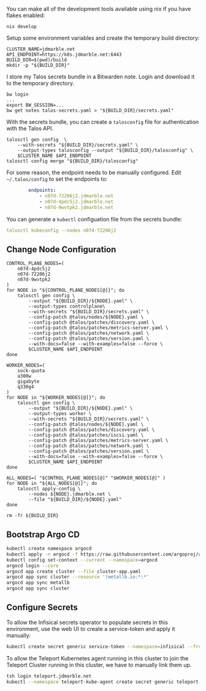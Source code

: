 You can make all of the development tools available using nix if you have flakes enabled:

```
nix develop
```

Setup some environment variables and create the temporary build directory:

```
CLUSTER_NAME=jdmarble.net
API_ENDPOINT=https://k8s.jdmarble.net:6443
BUILD_DIR=$(pwd)/build
mkdir -p "${BUILD_DIR}"
```

I store my Talos secrets bundle in a Bitwarden note.
Login and download it to the temporary directory.

```
bw login
...
export BW_SESSION=...
bw get notes talos-secrets.yaml > "${BUILD_DIR}/secrets.yaml"
```

With the secrets bundle, you can create a `talosconfig` file for authentication with the Talos API.

```
talosctl gen config  \
    --with-secrets "${BUILD_DIR}/secrets.yaml" \
    --output-types talosconfig --output "${BUILD_DIR}/talosconfig" \
    $CLUSTER_NAME $API_ENDPOINT
talosctl config merge "${BUILD_DIR}/talosconfig"
```

For some reason, the endpoint needs to be manually configured.
Edit `~/.talos/config` to set the endpoints to:

```yaml
        endpoints:
            - n07d-72206j2.jdmarble.net
            - n07d-4pdc5j2.jdmarble.net
            - n07d-9wvtpk2.jdmarble.net
```

You can generate a `kubectl` configuation file from the secrets bundle:

```yaml
talosctl kubeconfig --nodes n07d-72206j2
```

## Change Node Configuration

```
CONTROL_PLANE_NODES=(
    n07d-4pdc5j2
    n07d-72206j2
    n07d-9wvtpk2
)
for NODE in "${CONTROL_PLANE_NODES[@]}"; do
    talosctl gen config \
        --output "${BUILD_DIR}/${NODE}.yaml" \
        --output-types controlplane\
        --with-secrets "${BUILD_DIR}/secrets.yaml" \
        --config-patch @talos/nodes/${NODE}.yaml \
        --config-patch @talos/patches/discovery.yaml \
        --config-patch @talos/patches/metrics-server.yaml \
        --config-patch @talos/patches/network.yaml \
        --config-patch @talos/patches/version.yaml \
        --with-docs=false --with-examples=false --force \
        $CLUSTER_NAME $API_ENDPOINT
done

WORKER_NODES=(
    sock-quota
    a300w
    gigabyte
    q330g4
)
for NODE in "${WORKER_NODES[@]}"; do
    talosctl gen config \
        --output "${BUILD_DIR}/${NODE}.yaml" \
        --output-types worker \
        --with-secrets "${BUILD_DIR}/secrets.yaml" \
        --config-patch @talos/nodes/${NODE}.yaml \
        --config-patch @talos/patches/discovery.yaml \
        --config-patch @talos/patches/iscsi.yaml \
        --config-patch @talos/patches/metrics-server.yaml \
        --config-patch @talos/patches/network.yaml \
        --config-patch @talos/patches/version.yaml \
        --with-docs=false --with-examples=false --force \
        $CLUSTER_NAME $API_ENDPOINT
done

ALL_NODES=( "$CONTROL_PLANE_NODES[@]" "$WORKER_NODES[@]" )
for NODE in "${ALL_NODES[@]}"; do
    talosctl apply-config \
        --nodes ${NODE}.jdmarble.net \
        --file "${BUILD_DIR}/${NODE}.yaml"
done
```

```
rm -fr ${BUILD_DIR}
```

## Bootstrap Argo CD

```sh
kubectl create namespace argocd
kubectl apply -n argocd -f https://raw.githubusercontent.com/argoproj/argo-cd/stable/manifests/core-install.yaml
kubectl config set-context --current --namespace=argocd
argocd login --core
argocd app create cluster --file cluster-app.yaml
argocd app sync cluster --resource '!metallb.io:*:*'
argocd app sync metallb
argocd app sync cluster
```

## Configure Secrets

To allow the Infisical secrets operator to populate secrets in this environment, use the web UI to create a service-token and apply it manually:

```sh
kubectl create secret generic service-token --namespace=infisical --from-literal=infisicalToken=<your-service-token-here>
```

To allow the Teleport Kubernetes agent running in this cluster to join the Teleport Cluster running in this cluster, we have to manually link them up.

```sh
tsh login teleport.jdmarble.net
kubectl --namespace teleport-kube-agent create secret generic teleport-kube-agent-join-token --from-literal=auth-token=$(tctl tokens add --type=app --ttl=1h --format=text)
```
